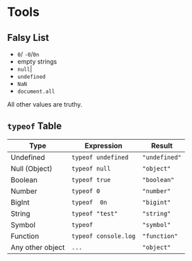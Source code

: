  # Tools

## Falsy List

* `0`/ `-0`/`0n`
* empty strings 
* `null`|
* `undefined`
* `NaN`
* `document.all`

All other values are truthy.

## `typeof` Table

| Type             | Expression           | Result        |
| ---------------- | -------------------- | ------------- |
| Undefined        | `typeof undefined`   | `"undefined"` |
| Null (Object)    | `typeof null`        | `"object"`    |
| Boolean          | `typeof true`        | `"boolean"`   |
| Number           | `typeof 0`           | `"number"`    |
| BigInt           | `typeof  0n`         | `"bigint"`    |
| String           | `typeof "test"`      | `"string"`    |
| Symbol           | `typeof `            | `"symbol"`    |
| Function         | `typeof console.log` | `"function"`  |
| Any other object | `...`                | `"object"`    |

